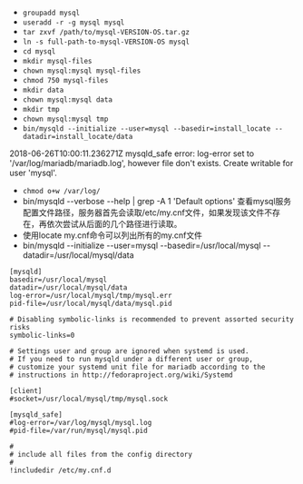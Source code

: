 - `groupadd mysql`
- `useradd -r -g mysql mysql`
- `tar zxvf /path/to/mysql-VERSION-OS.tar.gz`
- `ln -s full-path-to-mysql-VERSION-OS mysql`
- `cd mysql`
- `mkdir mysql-files`
- `chown mysql:mysql mysql-files`
- `chmod 750 mysql-files`
- `mkdir data`
- `chown mysql:mysql data`
- `mkdir tmp`
- `chown mysql:mysql tmp`
- `bin/mysqld --initialize --user=mysql --basedir=install_locate --datadir=install_locate/data`

2018-06-26T10:00:11.236271Z mysqld_safe error: log-error set to '/var/log/mariadb/mariadb.log', however file don't exists. Create writable for user 'mysql'.

- `chmod o+w /var/log/`
- bin/mysqld --verbose --help | grep -A 1 'Default options' 查看mysql服务配置文件路径，服务器首先会读取/etc/my.cnf文件，如果发现该文件不存在，再依次尝试从后面的几个路径进行读取。
- 使用locate my.cnf命令可以列出所有的my.cnf文件
- bin/mysqld --initialize --user=mysql --basedir=/usr/local/mysql --datadir=/usr/local/mysql/data

```properties
[mysqld]
basedir=/usr/local/mysql
datadir=/usr/local/mysql/data
log-error=/usr/local/mysql/tmp/mysql.err
pid-file=/usr/local/mysql/data/mysql.pid

# Disabling symbolic-links is recommended to prevent assorted security risks
symbolic-links=0

# Settings user and group are ignored when systemd is used.
# If you need to run mysqld under a different user or group,
# customize your systemd unit file for mariadb according to the
# instructions in http://fedoraproject.org/wiki/Systemd

[client]
#socket=/usr/local/mysql/tmp/mysql.sock

[mysqld_safe]
#log-error=/var/log/mysql/mysql.log
#pid-file=/var/run/mysql/mysql.pid

#
# include all files from the config directory
#
!includedir /etc/my.cnf.d

```
